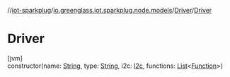 //[iot-sparkplug](../../../index.md)/[io.greenglass.iot.sparkplug.node.models](../index.md)/[Driver](index.md)/[Driver](-driver.md)

# Driver

[jvm]\
constructor(name: [String](https://kotlinlang.org/api/latest/jvm/stdlib/kotlin/-string/index.html), type: [String](https://kotlinlang.org/api/latest/jvm/stdlib/kotlin/-string/index.html), i2c: [I2c](../-i2c/index.md), functions: [List](https://kotlinlang.org/api/latest/jvm/stdlib/kotlin.collections/-list/index.html)&lt;[Function](../../io.greenglass.iot.sparkplug.datatypes/-function/index.md)&gt;)
